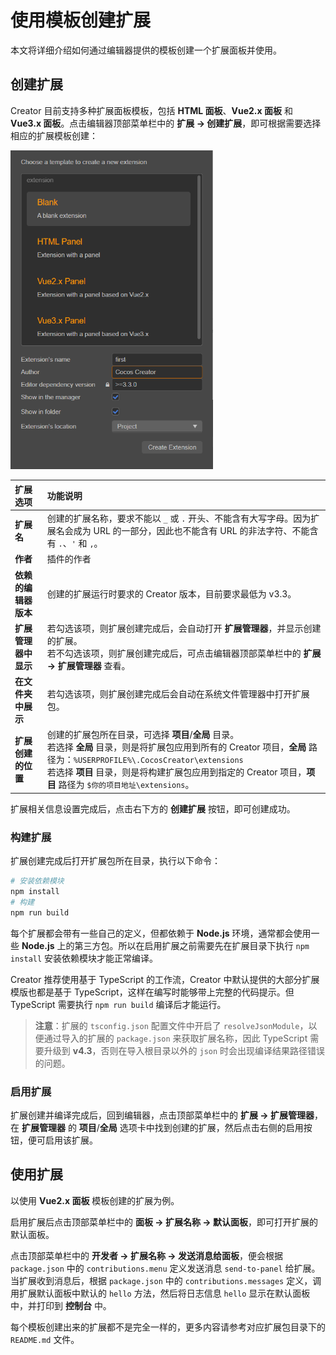 # 使用模板创建扩展

本文将详细介绍如何通过编辑器提供的模板创建一个扩展面板并使用。

## 创建扩展

Creator 目前支持多种扩展面板模板，包括 **HTML 面板**、**Vue2.x 面板** 和 **Vue3.x 面板**。点击编辑器顶部菜单栏中的 **扩展 -> 创建扩展**，即可根据需要选择相应的扩展模板创建：

<img src="./image/create-extension-panel.png" alt="create-extension-panel" style="zoom:67%;" />

| 扩展选项 | 功能说明 |
| :--- | :----- |
| **扩展名** | 创建的扩展名称，要求不能以 `_` 或 `.` 开头、不能含有大写字母。因为扩展名会成为 URL 的一部分，因此也不能含有 URL 的非法字符、不能含有 `.`、`'` 和 `,`。 |
| **作者** | 插件的作者 |
| **依赖的编辑器版本** | 创建的扩展运行时要求的 Creator 版本，目前要求最低为 v3.3。 |
| **扩展管理器中显示** | 若勾选该项，则扩展创建完成后，会自动打开 **扩展管理器**，并显示创建的扩展。<br>若不勾选该项，则扩展创建完成后，可点击编辑器顶部菜单栏中的 **扩展 -> 扩展管理器** 查看。 |
| **在文件夹中展示** | 若勾选该项，则扩展创建完成后会自动在系统文件管理器中打开扩展包。 |
| **扩展创建的位置** | 创建的扩展包所在目录，可选择 **项目**/**全局** 目录。<br>若选择 **全局** 目录，则是将扩展包应用到所有的 Creator 项目，**全局** 路径为：`%USERPROFILE%\.CocosCreator\extensions`<br>若选择 **项目** 目录，则是将构建扩展包应用到指定的 Creator 项目，**项目** 路径为 `$你的项目地址\extensions`。|

扩展相关信息设置完成后，点击右下方的 **创建扩展** 按钮，即可创建成功。

### 构建扩展

扩展创建完成后打开扩展包所在目录，执行以下命令：

```bash
# 安装依赖模块
npm install
# 构建
npm run build
```

每个扩展都会带有一些自己的定义，但都依赖于 **Node.js** 环境，通常都会使用一些 **Node.js** 上的第三方包。所以在启用扩展之前需要先在扩展目录下执行 `npm install` 安装依赖模块才能正常编译。

Creator 推荐使用基于 TypeScript 的工作流，Creator 中默认提供的大部分扩展模版也都是基于 TypeScript，这样在编写时能够带上完整的代码提示。但 TypeScript 需要执行 `npm run build` 编译后才能运行。
> **注意**：扩展的 `tsconfig.json` 配置文件中开启了 `resolveJsonModule`，以便通过导入的扩展的 `package.json` 来获取扩展名称，因此 TypeScript 需要升级到 **v4.3**，否则在导入根目录以外的 `json` 时会出现编译结果路径错误的问题。

### 启用扩展

扩展创建并编译完成后，回到编辑器，点击顶部菜单栏中的 **扩展 -> 扩展管理器**，在 **扩展管理器** 的 **项目**/**全局** 选项卡中找到创建的扩展，然后点击右侧的启用按钮，便可启用该扩展。

## 使用扩展

以使用 **Vue2.x 面板** 模板创建的扩展为例。

启用扩展后点击顶部菜单栏中的 **面板 -> 扩展名称 -> 默认面板**，即可打开扩展的默认面板。

点击顶部菜单栏中的 **开发者 -> 扩展名称 -> 发送消息给面板**，便会根据 `package.json` 中的 `contributions.menu` 定义发送消息 `send-to-panel` 给扩展。当扩展收到消息后，根据 `package.json` 中的 `contributions.messages` 定义，调用扩展默认面板中默认的 `hello` 方法，然后将日志信息 `hello` 显示在默认面板中，并打印到 **控制台** 中。

每个模板创建出来的扩展都不是完全一样的，更多内容请参考对应扩展包目录下的 `README.md` 文件。
